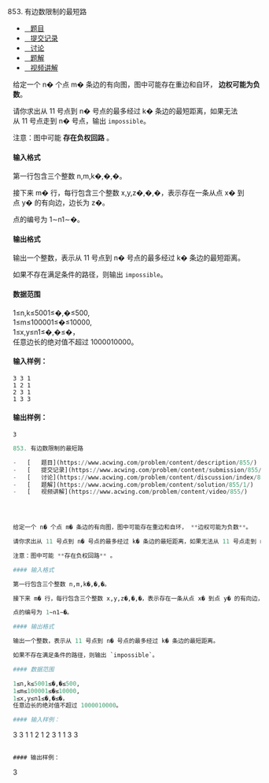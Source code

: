 853. 有边数限制的最短路

-   [   题目](https://www.acwing.com/problem/content/description/855/)
-   [   提交记录](https://www.acwing.com/problem/content/submission/855/)
-   [   讨论](https://www.acwing.com/problem/content/discussion/index/855/1/)
-   [   题解](https://www.acwing.com/problem/content/solution/855/1/)
-   [   视频讲解](https://www.acwing.com/problem/content/video/855/)

  


给定一个 n� 个点 m� 条边的有向图，图中可能存在重边和自环， **边权可能为负数**。

请你求出从 11 号点到 n� 号点的最多经过 k� 条边的最短距离，如果无法从 11 号点走到 n� 号点，输出 `impossible`。

注意：图中可能 **存在负权回路** 。

#### 输入格式

第一行包含三个整数 n,m,k�,�,�。

接下来 m� 行，每行包含三个整数 x,y,z�,�,�，表示存在一条从点 x� 到点 y� 的有向边，边长为 z�。

点的编号为 1∼n1∼�。

#### 输出格式

输出一个整数，表示从 11 号点到 n� 号点的最多经过 k� 条边的最短距离。

如果不存在满足条件的路径，则输出 `impossible`。

#### 数据范围

1≤n,k≤5001≤�,�≤500,  
1≤m≤100001≤�≤10000,  
1≤x,y≤n1≤�,�≤�，  
任意边长的绝对值不超过 1000010000。

#### 输入样例：

```
3 3 1
1 2 1
2 3 1
1 3 3
```

#### 输出样例：

```
3
```

```py
853. 有边数限制的最短路

-   [   题目](https://www.acwing.com/problem/content/description/855/)
-   [   提交记录](https://www.acwing.com/problem/content/submission/855/)
-   [   讨论](https://www.acwing.com/problem/content/discussion/index/855/1/)
-   [   题解](https://www.acwing.com/problem/content/solution/855/1/)
-   [   视频讲解](https://www.acwing.com/problem/content/video/855/)

  


给定一个 n� 个点 m� 条边的有向图，图中可能存在重边和自环， **边权可能为负数**。

请你求出从 11 号点到 n� 号点的最多经过 k� 条边的最短距离，如果无法从 11 号点走到 n� 号点，输出 `impossible`。

注意：图中可能 **存在负权回路** 。

#### 输入格式

第一行包含三个整数 n,m,k�,�,�。

接下来 m� 行，每行包含三个整数 x,y,z�,�,�，表示存在一条从点 x� 到点 y� 的有向边，边长为 z�。

点的编号为 1∼n1∼�。

#### 输出格式

输出一个整数，表示从 11 号点到 n� 号点的最多经过 k� 条边的最短距离。

如果不存在满足条件的路径，则输出 `impossible`。

#### 数据范围

1≤n,k≤5001≤�,�≤500,  
1≤m≤100001≤�≤10000,  
1≤x,y≤n1≤�,�≤�，  
任意边长的绝对值不超过 1000010000。

#### 输入样例：

```
3 3 1
1 2 1
2 3 1
1 3 3
```

#### 输出样例：

```
3
```